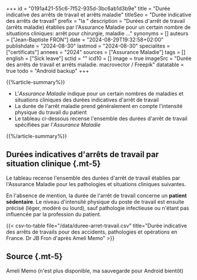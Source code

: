 +++
id = "0191a421-55c6-7f52-935d-3bc6ab1d3b9e"
title = "Durée indicative des arrêts de travail et arrêts maladie"
titleSeo = "Durée indicative des arrêts de travail"
prefix = "la "
description = "Durées d'arrêt de travail (arrêts maladie) établies par l'Assurance Maladie pour un certain nombre de situations cliniques: arrêt pour chirurgie, maladie ..."
synonyms = []
auteurs = ["Jean-Baptiste FRON"]
date = "2024-08-29T19:32:58+02:00"
publishdate = "2024-08-30"
lastmod = "2024-08-30"
specialites = ["certificats"]
annees = "2024"
sources = ["Assurance Maladie"]
tags = []
english = ["Sick leave"]
sctid = ""
icd10 = []
image = true
imageSrc = "Durée des arrêts de travail et arrêts maladie. macrovector / Freepik"
datatable = true
todo = "Android backup"
+++

{{%article-summary%}}

- L'*Assurance Maladie* indique pour un certain nombres de maladies et situations cliniques des durées indicatives d'arrêt de travail
- La durée de l'arrêt maladie prend généralement en compte l'intensité physique du travail du patient
- Le tableau ci-dessous recense l'ensemble des durées d'arrêt de travail spécifiées par l'*Assurance Maladie*

{{%/article-summary%}}

## Durées indicatives d'arrêts de travail par situation clinique {.mt-5}

Le tableau recense l'ensemble des durées d'arrêt de travail établies par l'Assurance Maladie pour les pathologies et situations cliniques suivantes.

En l'absence de mention, la durée de l'arrêt de travail concerne un **patient sédentaire**. Le niveau d'intensité physique du poste de travail est ensuite précisé (léger, modéré ou lourd), sauf pathologie infectieuse ou n'étant pas influencée par la profession du patient.

{{< csv-to-table file="/data/duree-arret-travail.csv" title="Durée indicative des arrêts de travails pour des accidents, pathologies et opérations en France. Dr JB Fron d'après Ameli Memo" >}}

## Source {.mt-5}

Ameli Memo (n'est plus disponible, ma sauvegarde pour Android bientôt)
